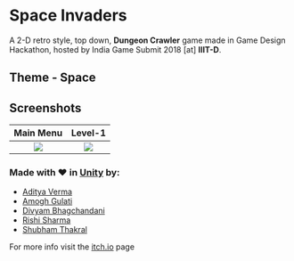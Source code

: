 # Space Invaders

A 2-D retro style, top down,  **Dungeon Crawler** game made in Game Design Hackathon, hosted by India Game Submit 2018 [at] **IIIT-D**. 

## Theme - Space

## Screenshots
Main Menu                  |  Level-1
:-------------------------:|:-------------------------:
![](https://github.com/divyambhagchandani/SpaceInvaders/blob/master/screenshots/35bJ4I.jpg)  |  ![](https://github.com/divyambhagchandani/SpaceInvaders/blob/master/screenshots/ZeASVc.jpg)

### Made with :heart: in [Unity](https://unity3d.com/) by:
* [Aditya Verma](https://github.com/vermaditya1999)
* [Amogh Gulati](http://github.com/amogh-gulati)
* [Divyam Bhagchandani](https://github.com/divyambhagchandani)
* [Rishi Sharma](https://github.com/RishiSharma99)
* [Shubham Thakral](https://github.com/shubham2398)

For more info visit the [itch.io](https://itch.io/jam/igs2018-iiitd) page
